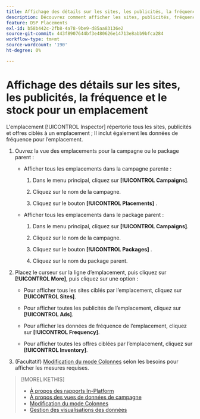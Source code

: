 ```yaml
---
title: Affichage des détails sur les sites, les publicités, la fréquence et le stock pour un emplacement
description: Découvrez comment afficher les sites, publicités, fréquence et données d’inventaire ciblés pour un emplacement.
feature: DSP Placements
exl-id: b58b442c-2fb8-4a78-9be9-d85aa83136e2
source-git-commit: 443f8907644bf3e480626e14713e8abb9bfca284
workflow-type: tm+mt
source-wordcount: '190'
ht-degree: 0%

---
```


# Affichage des détails sur les sites, les publicités, la fréquence et le stock pour un emplacement

L&#39;emplacement [!UICONTROL Inspector] répertorie tous les sites, publicités et offres ciblés à un emplacement ; Il inclut également les données de fréquence pour l’emplacement.

1. Ouvrez la vue des emplacements pour la campagne ou le package parent :

   * Afficher tous les emplacements dans la campagne parente :

      1. Dans le menu principal, cliquez sur **[!UICONTROL Campaigns]**.

      1. Cliquez sur le nom de la campagne.

      1. Cliquez sur le bouton **[!UICONTROL Placements]** .
   * Afficher tous les emplacements dans le package parent :

      1. Dans le menu principal, cliquez sur **[!UICONTROL Campaigns]**.

      1. Cliquez sur le nom de la campagne.

      1. Cliquez sur le bouton **[!UICONTROL Packages]** .

      1. Cliquez sur le nom du package parent.


1. Placez le curseur sur la ligne d’emplacement, puis cliquez sur **[!UICONTROL More]**, puis cliquez sur une option :

   * Pour afficher tous les sites ciblés par l’emplacement, cliquez sur **[!UICONTROL Sites]**.

   * Pour afficher toutes les publicités de l’emplacement, cliquez sur **[!UICONTROL Ads]**.

   * Pour afficher les données de fréquence de l’emplacement, cliquez sur **[!UICONTROL Frequency]**.

   * Pour afficher toutes les offres ciblées par l’emplacement, cliquez sur **[!UICONTROL Inventory]**.

1. (Facultatif) [Modification du mode Colonnes](column-view-change.md) selon les besoins pour afficher les mesures requises.

>[!MORELIKETHIS]
>
>* [À propos des rapports In-Platform](campaign-reports-about.md)
>* [À propos des vues de données de campagne](campaign-data-views-about.md)
>* [Modification du mode Colonnes](column-view-change.md)
>* [Gestion des visualisations des données](campaign-data-visualization-manage.md)

